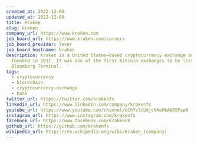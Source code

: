 ```yaml
---
created_at: 2022-12-09
updated_at: 2022-12-09
title: Kraken
slug: kraken
company_url: https://www.kraken.com
job_board_url: https://www.kraken.com/careers
job_board_provider: lever
job_board_hostname: kraken
description: Kraken is a United States–based cryptocurrency exchange and bank,
  founded in 2011. It was one of the first bitcoin exchanges to be listed on
  Bloomberg Terminal.
tags:
  - cryptocurrency
  - blockchain
  - cryptocurrency-exchange
  - bank
twitter_url: https://twitter.com/krakenfx
linkedin_url: https://www.linkedin.com/company/krakenfx
youtube_url: https://www.youtube.com/channel/UChYclcUdjcVAoHkA689PswQ
instagram_url: https://www.instagram.com/krakenfx
facebook_url: https://www.facebook.com/KrakenFX
github_url: https://github.com/krakenfx
wikipedia_url: https://en.wikipedia.org/wiki/Kraken_(company)
---
```

